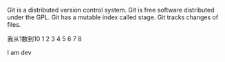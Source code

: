 Git is a distributed version control system.
Git is free software distributed under the GPL.
Git has a mutable index called stage.
Git tracks changes of files.

我从1数到10
1 2 3 4 5 6 7 8

I am dev

